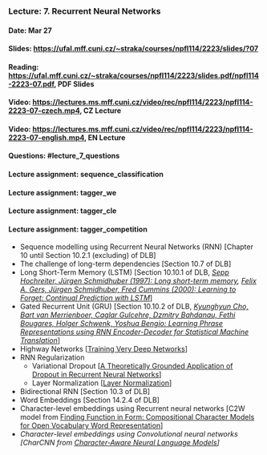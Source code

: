 ### Lecture: 7. Recurrent Neural Networks
#### Date: Mar 27
#### Slides: https://ufal.mff.cuni.cz/~straka/courses/npfl114/2223/slides/?07
#### Reading: https://ufal.mff.cuni.cz/~straka/courses/npfl114/2223/slides.pdf/npfl114-2223-07.pdf, PDF Slides
#### Video: https://lectures.ms.mff.cuni.cz/video/rec/npfl114/2223/npfl114-2223-07-czech.mp4, CZ Lecture
#### Video: https://lectures.ms.mff.cuni.cz/video/rec/npfl114/2223/npfl114-2223-07-english.mp4, EN Lecture
#### Questions: #lecture_7_questions
#### Lecture assignment: sequence_classification
#### Lecture assignment: tagger_we
#### Lecture assignment: tagger_cle
#### Lecture assignment: tagger_competition

- Sequence modelling using Recurrent Neural Networks (RNN) [Chapter 10 until Section 10.2.1 (excluding) of DLB]
- The challenge of long-term dependencies [Section 10.7 of DLB]
- Long Short-Term Memory (LSTM) [Section 10.10.1 of DLB, _[Sepp Hochreiter, Jürgen Schmidhuber (1997): Long short-term memory](http://www.bioinf.jku.at/publications/older/2604.pdf), [Felix A. Gers, Jürgen Schmidhuber, Fred Cummins (2000): Learning to Forget: Continual Prediction with LSTM](ftp://ftp.idsia.ch/pub/juergen/FgGates-NC.pdf)_]
- Gated Recurrent Unit (GRU) [Section 10.10.2 of DLB, _[Kyunghyun Cho, Bart van Merrienboer, Caglar Gulcehre, Dzmitry Bahdanau, Fethi Bougares, Holger Schwenk, Yoshua Bengio: Learning Phrase Representations using RNN Encoder-Decoder for Statistical Machine Translation](https://arxiv.org/abs/1406.1078)_]
- Highway Networks [[Training Very Deep Networks](https://arxiv.org/abs/1507.06228)]
- RNN Regularization
  - Variational Dropout [[A Theoretically Grounded Application of Dropout in Recurrent Neural Networks](https://arxiv.org/abs/1512.05287)]
  - Layer Normalization [[Layer Normalization](https://arxiv.org/abs/1607.06450)]
- Bidirectional RNN [Section 10.3 of DLB]
- Word Embeddings [Section 14.2.4 of DLB]
- Character-level embeddings using Recurrent neural networks [C2W model from [Finding Function in Form: Compositional Character Models for Open Vocabulary Word Representation](http://arxiv.org/abs/1508.02096)]
- _Character-level embeddings using Convolutional neural networks [CharCNN from [Character-Aware Neural Language Models](https://arxiv.org/abs/1508.06615)]_
